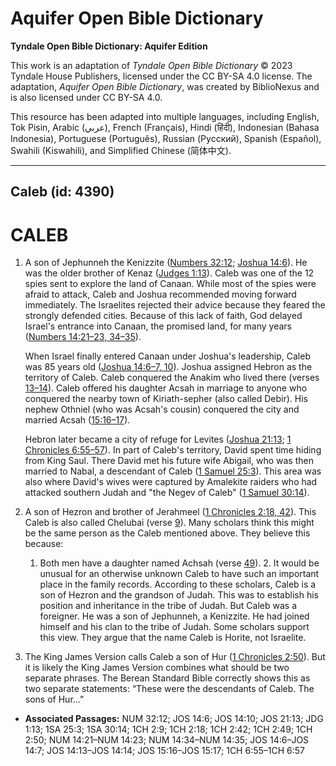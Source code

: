 # Aquifer Open Bible Dictionary

**Tyndale Open Bible Dictionary: Aquifer Edition**

This work is an adaptation of *Tyndale Open Bible Dictionary* © 2023 Tyndale House Publishers, licensed under the CC BY\-SA 4\.0 license. The adaptation, *Aquifer Open Bible Dictionary*, was created by BiblioNexus and is also licensed under CC BY\-SA 4\.0\.

This resource has been adapted into multiple languages, including English, Tok Pisin, Arabic (عربي), French (Français), Hindi (हिंदी), Indonesian (Bahasa Indonesia), Portuguese (Português), Russian (Русский), Spanish (Español), Swahili (Kiswahili), and Simplified Chinese (简体中文).



--------------------------------

## Caleb (id: 4390)

CALEB
=====

1. A son of Jephunneh the Kenizzite ([Numbers 32:12](https://ref.ly/Num32:12); [Joshua 14:6](https://ref.ly/Josh14:6)). He was the older brother of Kenaz ([Judges 1:13](https://ref.ly/Judg1:13)). Caleb was one of the 12 spies sent to explore the land of Canaan. While most of the spies were afraid to attack, Caleb and Joshua recommended moving forward immediately. The Israelites rejected their advice because they feared the strongly defended cities. Because of this lack of faith, God delayed Israel's entrance into Canaan, the promised land, for many years ([Numbers 14:21–23, 34–35](https://ref.ly/Num14:21-Num14:23,Num14:34-Num14:35)).

    When Israel finally entered Canaan under Joshua's leadership, Caleb was 85 years old ([Joshua 14:6–7, 10](https://ref.ly/Josh14:6-Josh14:7,Josh14:10)). Joshua assigned Hebron as the territory of Caleb. Caleb conquered the Anakim who lived there (verses [13–14](https://ref.ly/Josh14:13-Josh14:14)). Caleb offered his daughter Acsah in marriage to anyone who conquered the nearby town of Kiriath\-sepher (also called Debir). His nephew Othniel (who was Acsah's cousin) conquered the city and married Acsah ([15:16–17](https://ref.ly/Josh15:16-Josh15:17)).

    Hebron later became a city of refuge for Levites ([Joshua 21:13](https://ref.ly/Josh21:13); [1 Chronicles 6:55–57](https://ref.ly/1Chr6:55-1Chr6:57)). In part of Caleb's territory, David spent time hiding from King Saul. There David met his future wife Abigail, who was then married to Nabal, a descendant of Caleb ([1 Samuel 25:3](https://ref.ly/1Sam25:3)). This area was also where David's wives were captured by Amalekite raiders who had attacked southern Judah and "the Negev of Caleb" ([1 Samuel 30:14](https://ref.ly/1Sam30:14)).

2. A son of Hezron and brother of Jerahmeel ([1 Chronicles 2:18, 42](https://ref.ly/1Chr2:18,1Chr2:42)). This Caleb is also called Chelubai (verse [9](https://ref.ly/1Chr2:9)). Many scholars think this might be the same person as the Caleb mentioned above. They believe this because:

    1. Both men have a daughter named Achsah (verse [49](https://ref.ly/1Chr2:49)).
        2. It would be unusual for an otherwise unknown Caleb to have such an important place in the family records.
        According to these scholars, Caleb is a son of Hezron and the grandson of Judah. This was to establish his position and inheritance in the tribe of Judah. But Caleb was a foreigner. He was a son of Jephunneh, a Kenizzite. He had joined himself and his clan to the tribe of Judah. Some scholars support this view. They argue that the name Caleb is Horite, not Israelite.

3. The King James Version calls Caleb a son of Hur ([1 Chronicles 2:50](https://ref.ly/1Chr2:50)). But it is likely the King James Version combines what should be two separate phrases. The Berean Standard Bible correctly shows this as two separate statements: “These were the descendants of Caleb. The sons of Hur…”

* **Associated Passages:** NUM 32:12; JOS 14:6; JOS 14:10; JOS 21:13; JDG 1:13; 1SA 25:3; 1SA 30:14; 1CH 2:9; 1CH 2:18; 1CH 2:42; 1CH 2:49; 1CH 2:50; NUM 14:21–NUM 14:23; NUM 14:34–NUM 14:35; JOS 14:6–JOS 14:7; JOS 14:13–JOS 14:14; JOS 15:16–JOS 15:17; 1CH 6:55–1CH 6:57

